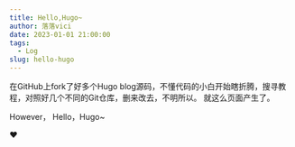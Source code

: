 ```yaml
---
title: Hello,Hugo~
author: 落落vici
date: 2023-01-01 21:00:00
tags:
  - Log
slug: hello-hugo
---
```


在GitHub上fork了好多个Hugo blog源码，不懂代码的小白开始瞎折腾，搜寻教程，对照好几个不同的Git仓库，删来改去，不明所以。
就这么页面产生了。

However，
Hello，Hugo~

❤